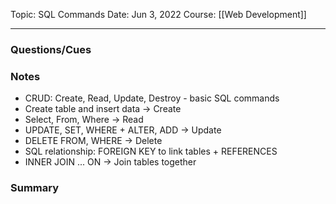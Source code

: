 
Topic: SQL Commands
Date: Jun 3, 2022
Course: [[Web Development]]
- - -

### Questions/Cues

### Notes
- CRUD: Create, Read, Update, Destroy - basic SQL commands
- Create table and insert data -> Create
- Select, From, Where -> Read
- UPDATE, SET, WHERE + ALTER, ADD -> Update
- DELETE FROM, WHERE -> Delete
- SQL relationship: FOREIGN KEY to link tables + REFERENCES
- INNER JOIN ... ON -> Join tables together
  
### Summary

